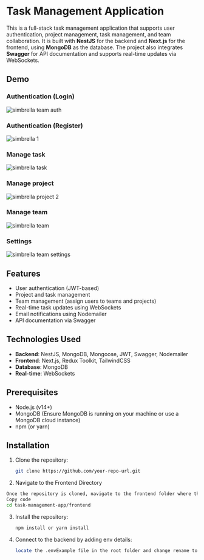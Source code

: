 # Task Management Application

This is a full-stack task management application that supports user authentication, project management, task management, and team collaboration. It is built with **NestJS** for the backend and **Next.js** for the frontend, using **MongoDB** as the database. The project also integrates **Swagger** for API documentation and supports real-time updates via WebSockets.

## Demo
### Authentication (Login)
![simbrella team auth](https://github.com/user-attachments/assets/37cd717e-fd32-497c-bce2-accf79c8731a)

### Authentication (Register)
![simbrella 1](https://github.com/user-attachments/assets/bdca9917-ab21-4dfe-a542-21b32a69295c)



### Manage task
![simbrella task](https://github.com/user-attachments/assets/eac69db7-36b8-4b3d-ad52-4b61e9702c99)

### Manage project
![simbrella project 2](https://github.com/user-attachments/assets/47f879b6-57ec-44fd-b0f3-5ff856ba013d)

### Manage team
![simbrella team](https://github.com/user-attachments/assets/381ed10e-a371-41c0-87c5-b6f12c6bdd58)

### Settings
![simbrella team settings](https://github.com/user-attachments/assets/30ee2a57-2d89-4da9-880a-f5e450ba6215)




## Features

- User authentication (JWT-based)
- Project and task management
- Team management (assign users to teams and projects)
- Real-time task updates using WebSockets
- Email notifications using Nodemailer
- API documentation via Swagger

## Technologies Used

- **Backend**: NestJS, MongoDB, Mongoose, JWT, Swagger, Nodemailer
- **Frontend**: Next.js, Redux Toolkit, TailwindCSS
- **Database**: MongoDB
- **Real-time**: WebSockets

## Prerequisites

- Node.js (v14+)
- MongoDB (Ensure MongoDB is running on your machine or use a MongoDB cloud instance)
- npm (or yarn)

## Installation

1. Clone the repository:

   ```bash
   git clone https://github.com/your-repo-url.git

2.  Navigate to the Frontend Directory

   ```bash
   Once the repository is cloned, navigate to the frontend folder where the Next.js application is located:
   Copy code
   cd task-management-app/frontend
 ```


3. Install the repository:

   ```bash
   npm install or yarn install
   ```

4. Connect to the backend by adding env details:

   ```bash
   locate the .envExample file in the root folder and change rename to .env

